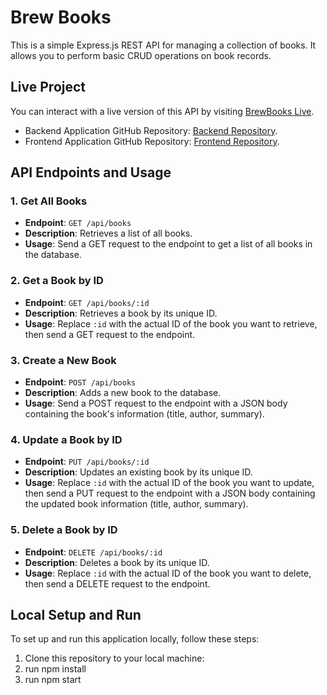 ﻿# Brew Books

This is a simple Express.js REST API for managing a collection of books. It allows you to perform basic CRUD operations on book records.

## Live Project

You can interact with a live version of this API by visiting [BrewBooks Live](https://brewbooks.vercel.app/).

- Backend Application GitHub Repository: [Backend Repository](https://github.com/sudhakarbaghel/booksCrudBE).
- Frontend Application GitHub Repository: [Frontend Repository](https://github.com/sudhakarbaghel/booksCrudBE).


## API Endpoints and Usage

### 1. Get All Books

- **Endpoint**: `GET /api/books`
- **Description**: Retrieves a list of all books.
- **Usage**: Send a GET request to the endpoint to get a list of all books in the database.

### 2. Get a Book by ID

- **Endpoint**: `GET /api/books/:id`
- **Description**: Retrieves a book by its unique ID.
- **Usage**: Replace `:id` with the actual ID of the book you want to retrieve, then send a GET request to the endpoint.

### 3. Create a New Book

- **Endpoint**: `POST /api/books`
- **Description**: Adds a new book to the database.
- **Usage**: Send a POST request to the endpoint with a JSON body containing the book's information (title, author, summary).

### 4. Update a Book by ID

- **Endpoint**: `PUT /api/books/:id`
- **Description**: Updates an existing book by its unique ID.
- **Usage**: Replace `:id` with the actual ID of the book you want to update, then send a PUT request to the endpoint with a JSON body containing the updated book information (title, author, summary).

### 5. Delete a Book by ID

- **Endpoint**: `DELETE /api/books/:id`
- **Description**: Deletes a book by its unique ID.
- **Usage**: Replace `:id` with the actual ID of the book you want to delete, then send a DELETE request to the endpoint.

## Local Setup and Run

To set up and run this application locally, follow these steps:

1. Clone this repository to your local machine:
2. run npm install
3. run npm start

